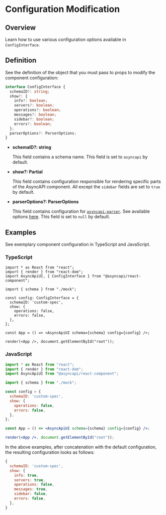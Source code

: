 # Configuration Modification

## Overview

Learn how to use various configuration options available in `ConfigInterface`.

## Definition

See the definition of the object that you must pass to props to modify the component configuration:

```ts
interface ConfigInterface {
  schemaID?: string;
  show?: {
    info?: boolean;
    servers?: boolean;
    operations?: boolean;
    messages?: boolean;
    sidebar?: boolean;
    errors?: boolean;
  };
  parserOptions?: ParserOptions;
}
```

- **schemaID?: string**

  This field contains a schema name.
  This field is set to `asyncapi` by default.

- **show?: Partial<ShowConfig>**

  This field contains configuration responsible for rendering specific parts of the AsyncAPI component.
  All except the `sidebar` fields are set to `true` by default.

- **parserOptions?: ParserOptions**

  This field contains configuration for [`asyncapi-parser`](https://github.com/asyncapi/parser). See available options [here](https://github.com/asyncapi/parser-js/blob/master/API.md#module_@asyncapi/parser..parse).
  This field is set to `null` by default.

## Examples

See exemplary component configuration in TypeScript and JavaScript.

### TypeScript

```tsx
import * as React from "react";
import { render } from "react-dom";
import AsyncApiUI, { ConfigInterface } from "@asyncapi/react-component";

import { schema } from "./mock";

const config: ConfigInterface = {
  schemaID: 'custom-spec',
  show: {
    operations: false,
    errors: false,
  },
};

const App = () => <AsyncApiUI schema={schema} config={config} />;

render(<App />, document.getElementById("root"));
```

### JavaScript

```jsx
import * as React from "react";
import { render } from "react-dom";
import AsyncApiUI from "@asyncapi/react-component";

import { schema } from "./mock";

const config = {
  schemaID: 'custom-spec',
  show: {
    operations: false,
    errors: false,
  },
};

const App = () => <AsyncApiUI schema={schema} config={config} />;

render(<App />, document.getElementById("root"));
```

In the above examples, after concatenation with the default configuration, the resulting configuration looks as follows:

```js
{
  schemaID: 'custom-spec',
  show: {
    info: true,
    servers: true,
    operations: false,
    messages: true,
    sidebar: false,
    errors: false,
  },
}
```
